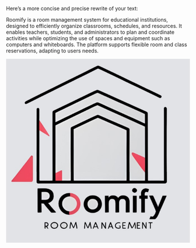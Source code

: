 Here’s a more concise and precise rewrite of your text:

Roomify is a room management system for educational institutions, designed to efficiently organize classrooms, schedules, and resources. It enables teachers, students, and administrators to plan and coordinate activities while optimizing the use of spaces and equipment such as computers and whiteboards. The platform supports flexible room and class reservations, adapting to users needs.

![Roomify Logo](RoomifyFrontend/src/assets/images/RoomifyLogo.jpg)
